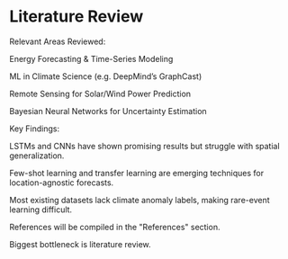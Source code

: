# Literature Review

Relevant Areas Reviewed:

Energy Forecasting & Time-Series Modeling

ML in Climate Science (e.g. DeepMind’s GraphCast)

Remote Sensing for Solar/Wind Power Prediction

Bayesian Neural Networks for Uncertainty Estimation

Key Findings:

LSTMs and CNNs have shown promising results but struggle with spatial generalization.

Few-shot learning and transfer learning are emerging techniques for location-agnostic forecasts.

Most existing datasets lack climate anomaly labels, making rare-event learning difficult.

References will be compiled in the "References" section. 


Biggest bottleneck is literature review.
